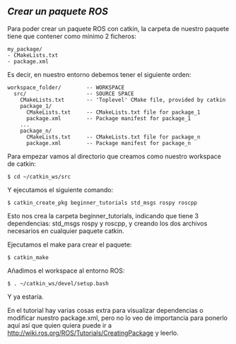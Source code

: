 ## ***Crear un paquete ROS***

Para poder crear un paquete ROS con catkin, la carpeta de nuestro paquete tiene que contener como mínimo 2 ficheros:

    my_package/
    - CMakeLists.txt
    - package.xml

Es decir, en nuestro entorno debemos tener el siguiente orden:

    workspace_folder/        -- WORKSPACE
      src/                   -- SOURCE SPACE
        CMakeLists.txt       -- 'Toplevel' CMake file, provided by catkin
        package_1/
          CMakeLists.txt     -- CMakeLists.txt file for package_1
          package.xml        -- Package manifest for package_1
        ...
        package_n/
          CMakeLists.txt     -- CMakeLists.txt file for package_n
          package.xml        -- Package manifest for package_n

Para empezar vamos al directorio que creamos como nuestro workspace de catkin:

    $ cd ~/catkin_ws/src

Y ejecutamos el siguiente comando:

    $ catkin_create_pkg beginner_tutorials std_msgs rospy roscpp

Esto nos crea la carpeta beginner_tutorials, indicando que tiene 3 dependencias: std_msgs rospy y roscpp, y creando los dos archivos necesarios en cualquier paquete catkin.

Ejecutamos el make para crear el paquete:

    $ catkin_make
    
Añadimos el workspace al entorno ROS:

    $ . ~/catkin_ws/devel/setup.bash

Y ya estaría.

En el tutorial hay varias cosas extra para visualizar dependencias o modificar nuestro package.xml, pero no lo veo de importancia para ponerlo aquí así que quien quiera puede ir a http://wiki.ros.org/ROS/Tutorials/CreatingPackage y leerlo.

